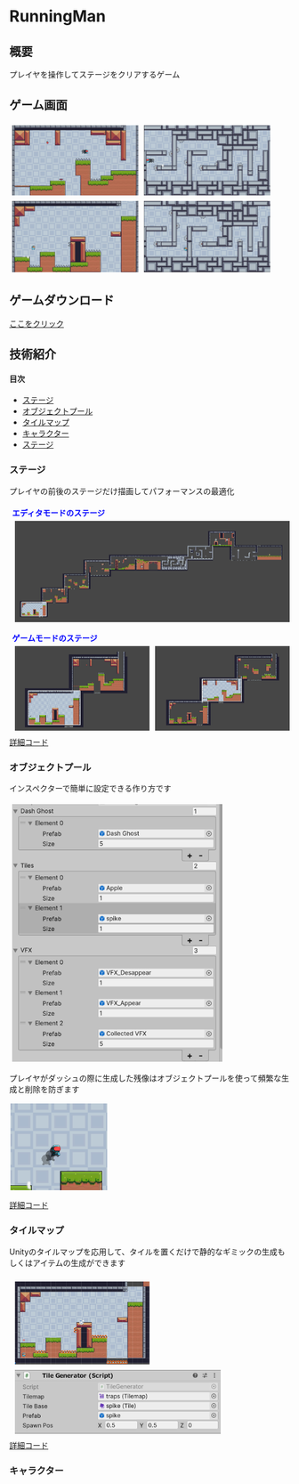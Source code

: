 # RunningMan

## 概要
プレイヤを操作してステージをクリアするゲーム

## ゲーム画面
<div style="display: flex; flex-wrap: wrap;">
  <img src="Image/RunningMan01.png" alt="スクリーンショット1" style="width: 45%; margin: 1%;">
  <img src="Image/RunningMan02.png" alt="スクリーンショット2" style="width: 45%; margin: 1%;">
  <img src="Image/RunningMan03.png" alt="スクリーンショット3" style="width: 45%; margin: 1%;">
  <img src="Image/RunningMan04.png" alt="スクリーンショット4" style="width: 45%; margin: 1%;">
</div>

## ゲームダウンロード
<a href="https://drive.google.com/file/d/1QiQSTChbh0g_XJugiJhidbmwY0Qy1RAP/view?usp=drive_link" target="_blank">ここをクリック</a>

## 技術紹介
#### 目次
- [ステージ](#ステージ)
- [オブジェクトプール](#オブジェクトプール)
- [タイルマップ](#タイルマップ)
- [キャラクター](#キャラクター)
- [ステージ](#ステージ)

### ステージ
プレイヤの前後のステージだけ描画してパフォーマンスの最適化
<div style="display: flex; flex-wrap: wrap;">
  <div style="width: 100%; margin: 1%;">
    <strong style="color: blue;">エディタモードのステージ</strong>
    <img src="Image/Stage02.png" alt="スクリーンショット3" style="width: 100%; margin: 1%;">
  </div>
  <div style="width: 100%; margin: 1%;">
    <strong style="color: blue;">ゲームモードのステージ</strong>
    <div style="display: flex; justify-content: space-between;">
      <img src="Image/Stage00.png" alt="スクリーンショット1" style="width: 49%; margin: 1%;">
      <img src="Image/Stage01.png" alt="スクリーンショット2" style="width: 49%; margin: 1%;">
    </div>
  </div>
</div>
<a href = "https://github.com/Shatang0821/RunningUntiy/blob/main/Assets/_Scripts/SystemModules/StageManager.cs" target="_blank" rel="noopener noreferrer">詳細コード</a>


### オブジェクトプール
インスペクターで簡単に設定できる作り方です
<div style="display: flex; justify-content: space-between;">
      <img src="Image/Pool.png" alt="Player" style="width: 75%; margin: 1%;">
</div>

プレイヤがダッシュの際に生成した残像はオブジェクトプールを使って頻繁な生成と削除を防ぎます
<div style="display: flex; flex-wrap: nowarp;">

<div style="display: flex; justify-content: space-between;">
      <img src="Image/Player.png" alt="Player" style="width: 75%; margin: 1%;">
    </div>
</div>

<a href = "https://github.com/Shatang0821/RunningUntiy/tree/main/Assets/_Scripts/Pool" target="_blank" rel="noopener noreferrer">詳細コード</a>

### タイルマップ
Unityのタイルマップを応用して、タイルを置くだけで静的なギミックの生成もしくはアイテムの生成ができます
<div style="display: flex; flex-wrap: wrap;">
  <div style="display: flex; justify-content: space-between; flex-wrap: wrap; width: 100%; margin: 1%;">
      <img src="Image/TileMap00.png" alt="TileMap00" style="width: 49%; margin: 1%;">
      <img src="Image/TileMap01.png" alt="TileMap01" style="width: 75%; margin: 1%;">
  </div>
</div>
<a href = "https://github.com/Shatang0821/RunningUntiy/blob/main/Assets/_Scripts/Stage/Map/TileGenerator.cs" target="_blank" rel="noopener noreferrer">詳細コード</a>

### キャラクター
